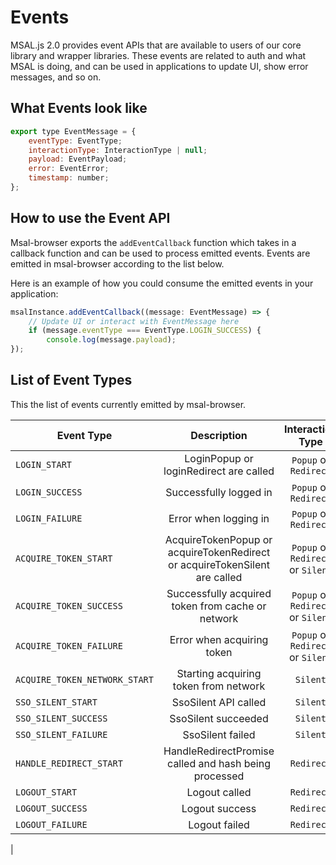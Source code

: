 # Events

MSAL.js 2.0 provides event APIs that are available to users of our core library and wrapper libraries. These events are related to auth and what MSAL is doing, and can be used in applications to update UI, show error messages, and so on.

## What Events look like
```javascript
export type EventMessage = {
    eventType: EventType;
    interactionType: InteractionType | null;
    payload: EventPayload;
    error: EventError;
    timestamp: number;
};
```

## How to use the Event API
Msal-browser exports the `addEventCallback` function which takes in a callback function and can be used to process emitted events. Events are emitted in msal-browser according to the list below.

Here is an example of how you could consume the emitted events in your application:
```javascript
msalInstance.addEventCallback((message: EventMessage) => {
    // Update UI or interact with EventMessage here
    if (message.eventType === EventType.LOGIN_SUCCESS) {
        console.log(message.payload);
});
```

## List of Event Types

This the list of events currently emitted by msal-browser.

| Event Type  | Description  | Interaction Type  | Payload   | Error |
|------------ |:----------: |:-----------: |:------------: | :---------:|
| `LOGIN_START` | LoginPopup or loginRedirect are called | `Popup` or `Redirect` | PopupRequest or RedirectRequest | 
| `LOGIN_SUCCESS` | Successfully logged in |`Popup` or `Redirect`| AuthenticationResult | 
| `LOGIN_FAILURE` | Error when logging in | `Popup` or `Redirect`|  | AuthError |
| `ACQUIRE_TOKEN_START`   | AcquireTokenPopup or acquireTokenRedirect or acquireTokenSilent are called |`Popup` or `Redirect` or `Silent`| PopupRequest or RedirectRequest or SilentRequest|  
| `ACQUIRE_TOKEN_SUCCESS` | Successfully acquired token from cache or network |`Popup` or `Redirect` or `Silent`| AuthenticationResult |
| `ACQUIRE_TOKEN_FAILURE` | Error when acquiring token |`Popup` or `Redirect` or `Silent`|  | AuthError |
| `ACQUIRE_TOKEN_NETWORK_START` | Starting acquiring token from network |`Silent`|               |            
| `SSO_SILENT_START` | SsoSilent API called |`Silent`|SsoSilentRequest|
| `SSO_SILENT_SUCCESS` | SsoSilent succeeded |`Silent`| AuthenticationResult |
| `SSO_SILENT_FAILURE` | SsoSilent failed |`Silent`|  | AuthError |
| `HANDLE_REDIRECT_START` | HandleRedirectPromise called and hash being processed | `Redirect` | | 
| `LOGOUT_START` | Logout called |`Redirect`| EndSessionRequest |
| `LOGOUT_SUCCESS` | Logout success |`Redirect`|EndSessionRequest|
| `LOGOUT_FAILURE`| Logout failed|`Redirect`|  | Error |
|